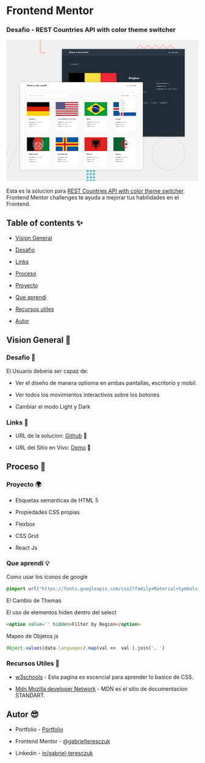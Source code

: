 # Frontend Mentor

### Desafio - REST Countries API with color theme switcher

![REST Countries API with color theme switcher](./public/desktop-preview.jpg)

Esta es la solucion para [REST Countries API with color theme switcher](https://www.frontendmentor.io/challenges/rest-countries-api-with-color-theme-switcher-5cacc469fec04111f7b848ca). Frontend Mentor challenges te ayuda a mejorar tus habilidades en el Frontend.

## Table of contents ✨

- [Vision General](#vision-general-📑)

- [Desafio](#desafio-🏅)

- [Links](#links-🔗)

- [Proceso](#proceso-🔨)

- [Proyecto](#proyecto-🌍)

- [Que aprendi](#que-aprendi-💡)

- [Recursos utiles](#recursos-utiles-🔔)

- [Autor](#autor-😎)

## Vision General 📑

### Desafio 🏅

El Usuario deberia ser capaz de:

- Ver el diseño de manera optioma en ambas pantallas, escritorio y mobil.

- Ver todos los movimientos interactivos sobre los botones

- Cambiar el modo Light y Dark

### Links 🔗

- URL de la solucion: [Github](https://github.com/gabrielteresczuk/rest-countries-api) 📌

- URL del Sitio en Vivo: [Demo](https://gabrielteresczuk.github.io/rest-countries-api/) 👀

## Proceso 🔨

### Proyecto 🌍

- Etiquetas semanticas de HTML 5

- Propiedades CSS propias

- Flexbox

- CSS Grid

- React Js

### Que aprendi 💡

Como usar los iconos de google

```css
@import url("https://fonts.googleapis.com/css2?family=Material+Symbols+Outlined:opsz,wght,FILL,GRAD@20..48,100..700,0..1,-50..200");
```

El Cambio de Themas

El uso de elementos hiden dentro del select

```html
<option value='' hidden>Filter by Region</option>
```

Mapeo de Objetos js

```js
Object.values(data.languages).map(val =>  val ).join(', ')
```


### Recursos Utiles 🔔

- [w3schools](https://www.w3schools.com/css/) - Esta pagina es escencial para aprender lo basico de CSS.

- [Mdn Mozilla developer Network](https://developer.mozilla.org/es/docs/Web/CSS/CSS_Grid_Layout) - MDN es el sitio de documentacion STANDART.

## Autor 😎

- Portfolio - [Portfolio](https://gabrielteresczuk.github.io/portfolio2/)

- Frontend Mentor - [@gabrielteresczuk](https://www.frontendmentor.io/profile/gabrielteresczuk)

- Linkedin - [in/gabriel-teresczuk](https://www.linkedin.com/in/gabriel-teresczuk/)